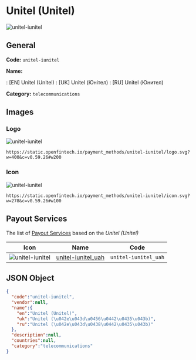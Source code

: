 
# Unitel (Unitel) 
![unitel-iunitel](https://static.openfintech.io/payment_methods/unitel-iunitel/logo.svg?w=400&c=v0.59.26#w200)  

## General 
**Code:** `unitel-iunitel` 
 
**Name:** 
 
:	[EN] Unitel (Unitel) 
:	[UK] Unitel (Юнітел) 
:	[RU] Unitel (Юнител) 
 
**Category:** `telecommunications` 
 

## Images 

### Logo 
![unitel-iunitel](https://static.openfintech.io/payment_methods/unitel-iunitel/logo.svg?w=400&c=v0.59.26#w200)  

```
https://static.openfintech.io/payment_methods/unitel-iunitel/logo.svg?w=400&c=v0.59.26#w200
```  

### Icon 
![unitel-iunitel](https://static.openfintech.io/payment_methods/unitel-iunitel/icon.svg?w=278&c=v0.59.26#w100)  

```
https://static.openfintech.io/payment_methods/unitel-iunitel/icon.svg?w=278&c=v0.59.26#w100
```  

## Payout Services 
 
The list of [Payout Services](/payout-services/) based on the _Unitel (Unitel)_ 

|Icon|Name|Code| 
|:---:|:---:|:---:| 
|![unitel-iunitel](https://static.openfintech.io/payout_methods/unitel-iunitel/icon.svg?w=278&c=v0.59.26#w40) |[unitel-iunitel_uah](/payout-services/unitel-iunitel_uah/)|`unitel-iunitel_uah`| 
 

## JSON Object 

```json
{
  "code":"unitel-iunitel",
  "vendor":null,
  "name":{
    "en":"Unitel (Unitel)",
    "uk":"Unitel (\u042e\u043d\u0456\u0442\u0435\u043b)",
    "ru":"Unitel (\u042e\u043d\u0438\u0442\u0435\u043b)"
  },
  "description":null,
  "countries":null,
  "category":"telecommunications"
}
```  
